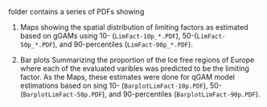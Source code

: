 folder contains a series of  PDFs showing

1) Maps showing the spatial distribution of limiting factors as estimated based on gGAMs using 10- (`LimFact-10p_*.PDF`), 50-(`LimFact-50p_*.PDF`), and 90-percentiles (`LimFact-90p_*.PDF`). 

2) Bar plots Summarizing the proportion of the Ice free regions of Europe where each of the evaluated varibles was predicted to be the limiting factor. As the Maps, these estimates were done for qGAM model estimations based on sing 10- (`BarplotLimFact-10p.PDF`), 50-(`BarplotLimFact-50p.PDF`), and 90-percentiles (`BarplotLimFact-90p.PDF`). 

